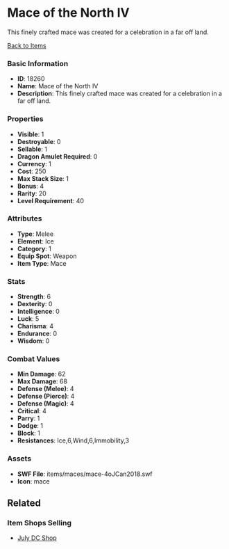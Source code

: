 # Mace of the North IV

This finely crafted mace was created for a celebration in a far off land.

[Back to Items](../items.md)

### Basic Information

- **ID**: 18260
- **Name**: Mace of the North IV
- **Description**: This finely crafted mace was created for a celebration in a far off land.

### Properties

- **Visible**: 1
- **Destroyable**: 0
- **Sellable**: 1
- **Dragon Amulet Required**: 0
- **Currency**: 1
- **Cost**: 250
- **Max Stack Size**: 1
- **Bonus**: 4
- **Rarity**: 20
- **Level Requirement**: 40

### Attributes

- **Type**: Melee
- **Element**: Ice
- **Category**: 1
- **Equip Spot**: Weapon
- **Item Type**: Mace

### Stats

- **Strength**: 6
- **Dexterity**: 0
- **Intelligence**: 0
- **Luck**: 5
- **Charisma**: 4
- **Endurance**: 0
- **Wisdom**: 0

### Combat Values

- **Min Damage**: 62
- **Max Damage**: 68
- **Defense (Melee)**: 4
- **Defense (Pierce)**: 4
- **Defense (Magic)**: 4
- **Critical**: 4
- **Parry**: 1
- **Dodge**: 1
- **Block**: 1
- **Resistances**: Ice,6,Wind,6,Immobility,3

### Assets

- **SWF File**: items/maces/mace-4oJCan2018.swf
- **Icon**: mace

## Related

### Item Shops Selling

- [July DC Shop](../item-shops/599-july-dc-shop.md)

